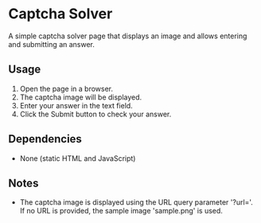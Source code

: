# Captcha Solver

A simple captcha solver page that displays an image and allows entering and submitting an answer.

## Usage

1. Open the page in a browser.
2. The captcha image will be displayed.
3. Enter your answer in the text field.
4. Click the Submit button to check your answer.

## Dependencies

* None (static HTML and JavaScript)

## Notes

* The captcha image is displayed using the URL query parameter '?url='. If no URL is provided, the sample image 'sample.png' is used.